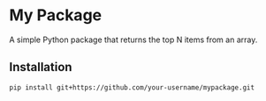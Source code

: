 # My Package

A simple Python package that returns the top N items from an array.

## Installation

```bash
pip install git+https://github.com/your-username/mypackage.git